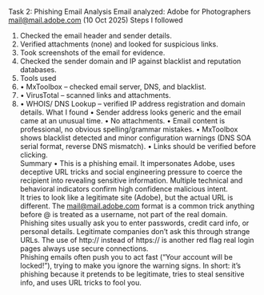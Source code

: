 Task 2: Phishing Email Analysis Email analyzed: 
Adobe for Photographers <mail@mail.adobe.com> (10 Oct 2025) 
Steps I followed 
1.	Checked the email header and sender details. 
2.	Verified attachments (none) and looked for suspicious links.
3.	Took screenshots of the email for evidence. 
4.	Checked the sender domain and IP against blacklist and reputation databases.
5.	Tools used
6.	•	MxToolbox – checked email server, DNS, and blacklist.
7.	•	VirusTotal – scanned links and attachments.
8.	•	WHOIS/ DNS Lookup – verified IP address registration and domain details. 
What I found
•	Sender address looks generic and the email came at an unusual time.
•	No attachments. •	Email content is professional, no obvious spelling/grammar mistakes. 
•	MxToolbox shows blacklist detected and minor configuration warnings (DNS SOA serial format, reverse DNS mismatch).
•	Links should be verified before clicking.  
Summary
•	This is a phishing email. It impersonates Adobe, uses deceptive URL tricks and social engineering pressure to coerce the recipient into revealing sensitive information.
Multiple technical and behavioral indicators confirm high confidence malicious intent.  
It tries to look like a legitimate site (Adobe), but the actual URL is different. 
The mail@mail.adobe.com format is a common trick anything before @ is treated as a username, not part of the real domain.  
Phishing sites usually ask you to enter passwords, credit card info, or personal details. 
Legitimate companies don’t ask this through strange URLs.
The use of http:// instead of https:// is another red flag real login pages always use secure connections.   
Phishing emails often push you to act fast (“Your account will be locked!”), trying to make you ignore the warning signs. 
In short: it’s phishing because it pretends to be legitimate, tries to steal sensitive info, and uses URL tricks to fool you.

